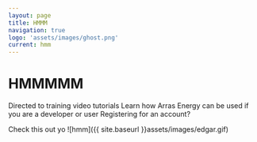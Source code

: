 ```yaml
---
layout: page
title: HMMM
navigation: true
logo: 'assets/images/ghost.png'
current: hmm
---
```


# HMMMMM

Directed to training video tutorials 
Learn how Arras Energy can be used if you are a developer or user
Registering for an account?

Check this out yo
![hmm]({{ site.baseurl }}assets/images/edgar.gif)